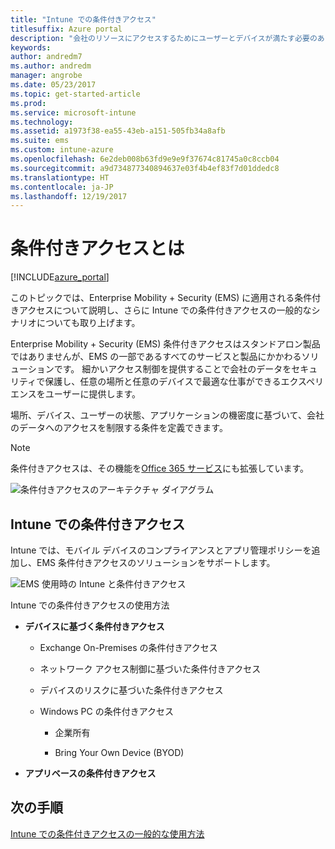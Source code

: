 ```yaml
---
title: "Intune での条件付きアクセス"
titlesuffix: Azure portal
description: "会社のリソースにアクセスするためにユーザーとデバイスが満たす必要のある条件を Microsoft Intune で定義する方法について説明します。\""
keywords: 
author: andredm7
ms.author: andredm
manager: angrobe
ms.date: 05/23/2017
ms.topic: get-started-article
ms.prod: 
ms.service: microsoft-intune
ms.technology: 
ms.assetid: a1973f38-ea55-43eb-a151-505fb34a8afb
ms.suite: ems
ms.custom: intune-azure
ms.openlocfilehash: 6e2deb008b63fd9e9e9f37674c81745a0c8ccb04
ms.sourcegitcommit: a9d734877340894637e03f4b4ef83f7d01ddedc8
ms.translationtype: HT
ms.contentlocale: ja-JP
ms.lasthandoff: 12/19/2017
---
```

# <a name="whats-conditional-access"></a>条件付きアクセスとは

[!INCLUDE[azure_portal](./includes/azure_portal.md)]

このトピックでは、Enterprise Mobility + Security (EMS) に適用される条件付きアクセスについて説明し、さらに Intune での条件付きアクセスの一般的なシナリオについても取り上げます。

Enterprise Mobility + Security (EMS) 条件付きアクセスはスタンドアロン製品ではありませんが、EMS の一部であるすべてのサービスと製品にかかわるソリューションです。 細かいアクセス制御を提供することで会社のデータをセキュリティで保護し、任意の場所と任意のデバイスで最適な仕事ができるエクスペリエンスをユーザーに提供します。

場所、デバイス、ユーザーの状態、アプリケーションの機密度に基づいて、会社のデータへのアクセスを制限する条件を定義できます。

> [!NOTE] 
> 条件付きアクセスは、その機能を[Office 365 サービス](https://blogs.technet.microsoft.com/wbaer/2017/02/17/conditional-access-policies-with-sharepoint-online-and-onedrive-for-business/)にも拡張しています。

![条件付きアクセスのアーキテクチャ ダイアグラム](./media/ca-diagram-1.png)

## <a name="conditional-access-with-intune"></a>Intune での条件付きアクセス

Intune では、モバイル デバイスのコンプライアンスとアプリ管理ポリシーを追加し、EMS 条件付きアクセスのソリューションをサポートします。

![EMS 使用時の Intune と条件付きアクセス](./media/intune-with-ca-1.png)

Intune での条件付きアクセスの使用方法

-   **デバイスに基づく条件付きアクセス**

    -   Exchange On-Premises の条件付きアクセス

    -   ネットワーク アクセス制御に基づいた条件付きアクセス

    -   デバイスのリスクに基づいた条件付きアクセス

    -   Windows PC の条件付きアクセス

        -   企業所有

        -   Bring Your Own Device (BYOD)

-   **アプリベースの条件付きアクセス**

## <a name="next-steps"></a>次の手順

[Intune での条件付きアクセスの一般的な使用方法](conditional-access-intune-common-ways-use.md)
